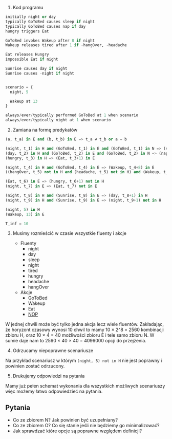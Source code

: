 1. Kod programu
```python
initially night or day
typically GoToBed causes sleep if night
typically GoToBed causes nap if day
hungry triggers Eat

GoToBed invokes Wakeup after 8 if night
Wakeup releases tired after 1 if -hangOver, -headache

Eat releases Hungry
impossible Eat if night

Sunrise causes day if night
Sunrise causes -night if night


scenario = {
  night, 5

  Wakeup at 13
}

always/ever/typically performed GoToBed at 1 when scenario
always/ever/typically night at 1 when scenario
```
2. Zamiana na formę predykatów
```python
(a, t_a) in E and (b, t_b) in E => t_a ≠ t_b or a = b

(night, t_1) in H and (GoToBed, t_1) in E and (GoToBed, t_1) in N => (sleep, t_1+1) in H
(day, t_2) in H and (GoToBed, t_2) in E and (GoToBed, t_2) in N => (nap, t_2+1) in H
(hungry, t_3) in H => (Eat, t_3+1) in E

(night, t_4) in H and (GoToBed, t_4) in E => (Wakeup, t_4+8) in E
((hangOver, t_5) not in H and (headache, t_5) not in H) and (Wakeup, t_5) in E => (tired, t_5+8) not in H

(Eat, t_6) in E => (hungry, t_6+1) not in H
(night, t_7) in E => (Eat, t_7) not in E

(night, t_8) in H and (Sunrise, t_8) in E => (day, t_8+1) in H
(night, t_9) in H and (Sunrise, t_9) in E => (night, t_9+1) not in H

(night, 5) in H
(Wakeup, 13) in E

T_inf = 10


```
3. Musimy rozmieścić w czasie wszystkie fluenty i akcje

    * Fluenty
      - night
      - day
      - sleep
      - night
      - tired
      - hungry
      - headache
      - hangOver
    * Akcje
      - GoToBed
      - Wakeup
      - Eat
      - [NOP](https://en.wikipedia.org/wiki/NOP)

W jednej chwili może być tylko jedna akcja lecz wiele fluentów.
Zakładając, że horyzont czasowy wynosi 10 chwil to mamy 10 × 2^8 = 2560 kombinacji
zbioru H, oraz 10 × 4 = 40 możliwości zbioru E i tele samo zbioru N.
W sumie daje nam to 2560 × 40 × 40 = 4096000 opcji do przejżenia.

4. Odrzucamy niepoprawne scenariusze

Na przykład scenariusz w którym `(night, 5) not in H` nie jest poprawny i powinien
zostać odrzucony.

5. Drukujemy odpowiedzi na pytania

Mamy już pełen schemat wykonania dla wszystkich możliwych scenariuszy więc możemy
łatwo odpowiedzieć na pytania.

Pytania
-------
- Co ze zbiorem N? Jak powinien być uzupełniany?
- Co ze zbiorem O? Co się stanie jeśli nie będziemy go minimalizować?
- Jak sprawdzać które opcje są poprawne względem definicji?
